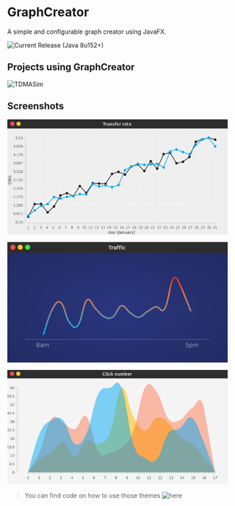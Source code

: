 # GraphCreator
A simple and configurable graph creator using JavaFX.

![Current Release](https://github.com/DrMerfy/GraphCreator/releases/tag/v0.3.9) (Java 8u152+)



## Projects using GraphCreator
![TDMASim](https://github.com/DrMerfy/TDMASim)



## Screenshots
![Simple Line Graph](Demo/Screenshots/SimpleLineGraph.png?raw=true "Simple Line Graph")


![Traffic theme](Demo/Screenshots/TrafficTheme.png?raw=true "Traffic Theme")


![Smooth fill curves](Demo/Screenshots/SmoothFillCurve.png?raw=true "Smooth Fill Curve")

> You can find code on how to use those themes ![here](Demo/Themes)

